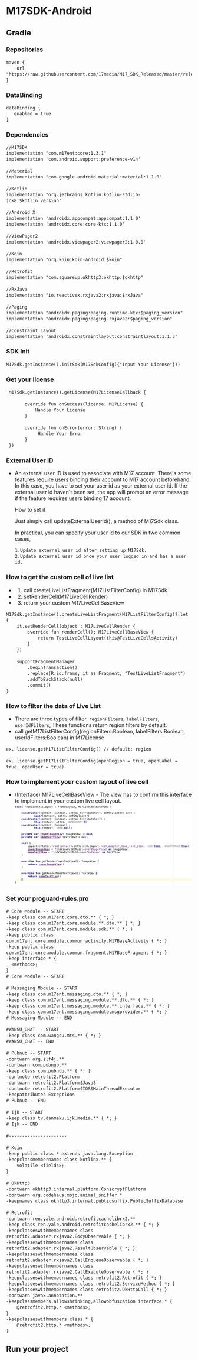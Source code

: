 # M17SDK-Android

## Gradle
### Repositories
```
maven {
    url "https://raw.githubusercontent.com/17media/M17_SDK_Released/master/releases"
}
```

### DataBinding
```
dataBinding {
   enabled = true
}
```

### Dependencies
```
//M17SDK
implementation "com.m17ent:core:1.3.1"
implementation 'com.android.support:preference-v14'

//Material
implementation "com.google.android.material:material:1.1.0"
    
//Kotlin
implementation "org.jetbrains.kotlin:kotlin-stdlib-jdk8:$kotlin_version"

//Android X
implementation 'androidx.appcompat:appcompat:1.1.0'
implementation 'androidx.core:core-ktx:1.1.0'

//ViewPager2
implementation 'androidx.viewpager2:viewpager2:1.0.0'

//Koin
implementation "org.koin:koin-android:$koin"

//Retrofit
implementation "com.squareup.okhttp3:okhttp:$okhttp"

//RxJava
implementation "io.reactivex.rxjava2:rxjava:$rxJava"

//Paging
implementation "androidx.paging:paging-runtime-ktx:$paging_version"
implementation "androidx.paging:paging-rxjava2:$paging_version"

//Constraint Layout
implementation 'androidx.constraintlayout:constraintlayout:1.1.3'
```

### SDK Init
```
M17Sdk.getInstance().initSdk(M17SdkConfig({"Input Your License"}))
```

### Get your license
```  
 M17Sdk.getInstance().getLicense(M17LicenseCallback {

       override fun onSuccess(license: M17License) {
           Handle Your License
       }
    
       override fun onError(error: String) {
            Handle Your Error
       }
 })
``` 

### External User ID
 - An external user ID is used to associate with M17 account. There's some features require users binding their account to M17 account beforehand. In this case, you have to set your user id as your external user id. If the external user id haven't been set, the app will prompt an error message if the feature requires users binding 17 account.

    How to set it

    Just simply call updateExternalUserId(), a method of M17Sdk class.

    In practical, you can specify your user id to our SDK in two common cases,

       1.Update external user id after setting up M17Sdk.
       2.Update external user id once your user logged in and has a user id.

### How to get the custom cell of live list 
 - 1. call createLiveListFragment(M17ListFilterConfig) in M17Sdk
 - 2. setRenderCell(M17LiveCellRender)
 - 3. return your custom M17LiveCellBaseView
 ``` 
 M17Sdk.getInstance().createLiveListFragment(M17ListFilterConfig)?.let {
     it.setRenderCell(object : M17LiveCellRender {
         override fun renderCell(): M17LiveCellBaseView {
             return TestLiveCellLayout(this@TestLiveCellsActivity)
         }
     })

     supportFragmentManager
         .beginTransaction()
         .replace(R.id.frame, it as Fragment, "TestLiveListFragment")
         .addToBackStack(null)
         .commit()
 }
 ``` 

### How to filter the data of Live List
 - There are three types of filter. `regionFilters`, `labelFilters`, `userIdFilters`, These functions return region filters by default.
 - call getM17ListFilterConfig(regionFilters:Boolean, labelFilters:Boolean, userIdFilters:Boolean) in M17License
```
ex. license.getM17ListFilterConfig() // default: region
        
ex. license.getM17ListFilterConfig(openRegion = true, openLabel = true, openUser = true)

```

### How to implement your custom layout of live cell
 - (Interface) M17LiveCellBaseView - The view has to confirm this interface to implement in your custom live cell layout.
![](website/LiveCellBaseView.png)


### Set your proguard-rules.pro
```
# Core Module -- START
-keep class com.m17ent.core.dto.** { *; }
-keep class com.m17ent.core.module.**.dto.** { *; }
-keep class com.m17ent.core.module.sdk.** { *; }
-keep public class com.m17ent.core.module.common.activity.M17BaseActivity { *; }
-keep public class com.m17ent.core.module.common.fragment.M17BaseFragment { *; }
-keep interface * {
  <methods>;
}
# Core Module -- START

# Messaging Module -- START
-keep class com.m17ent.messaging.dto.** { *; }
-keep class com.m17ent.messaging.module.**.dto.** { *; }
-keep class com.m17ent.messaging.module.**.interface.** { *; }
-keep class com.m17ent.messaging.module.msgprovider.** { *; }
# Messaging Module -- END

#WANSU_CHAT -- START
-keep class com.wangsu.mts.** { *; }
#WANSU_CHAT -- END

# Pubnub -- START
-dontwarn org.slf4j.**
-dontwarn com.pubnub.**
-keep class com.pubnub.** { *; }
-dontnote retrofit2.Platform
-dontwarn retrofit2.Platform$Java8
-dontnote retrofit2.Platform$IOS$MainThreadExecutor
-keepattributes Exceptions
# Pubnub -- END

# Ijk -- START
-keep class tv.danmaku.ijk.media.** { *; }
# Ijk -- END

#----------------------

# Koin
-keep public class * extends java.lang.Exception
-keepclassmembernames class kotlinx.** {
    volatile <fields>;
}

# OkHttp3
-dontwarn okhttp3.internal.platform.ConscryptPlatform
-dontwarn org.codehaus.mojo.animal_sniffer.*
-keepnames class okhttp3.internal.publicsuffix.PublicSuffixDatabase

# Retrofit
-dontwarn ren.yale.android.retrofitcachelibrx2.**
-keep class ren.yale.android.retrofitcachelibrx2.** { *; }
-keepclasseswithmembernames class retrofit2.adapter.rxjava2.BodyObservable { *; }
-keepclasseswithmembernames class retrofit2.adapter.rxjava2.ResultObservable { *; }
-keepclasseswithmembernames class retrofit2.adapter.rxjava2.CallEnqueueObservable { *; }
-keepclasseswithmembernames class retrofit2.adapter.rxjava2.CallExecuteObservable { *; }
-keepclasseswithmembernames class retrofit2.Retrofit { *; }
-keepclasseswithmembernames class retrofit2.ServiceMethod { *; }
-keepclasseswithmembernames class retrofit2.OkHttpCall { *; }
-dontwarn javax.annotation.**
-keepclassmembers,allowshrinking,allowobfuscation interface * {
    @retrofit2.http.* <methods>;
}
-keepclasseswithmembers class * {
    @retrofit2.http.* <methods>;
}

```

## Run your project


